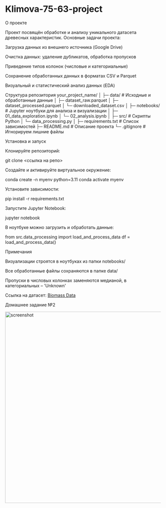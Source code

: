 # Klimova-75-63-project
О проекте

Проект посвящён обработке и анализу уникального датасета древесных характеристик.
Основные задачи проекта:

Загрузка данных из внешнего источника (Google Drive)

Очистка данных: удаление дубликатов, обработка пропусков

Приведение типов колонок (числовые и категориальные)

Сохранение обработанных данных в форматах CSV и Parquet

Визуальный и статистический анализ данных (EDA)

Структура репозитория
your_project_name/
│
├─ data/                  # Исходные и обработанные данные
│   ├─ dataset_raw.parquet
│   ├─ dataset_processed.parquet
│   └─ downloaded_dataset.csv
│
├─ notebooks/             # Jupyter ноутбуки для анализа и визуализации
│   ├─ 01_data_exploration.ipynb
│   └─ 02_analysis.ipynb
│
├─ src/                   # Скрипты Python
│   └─ data_processing.py
│
├─ requirements.txt       # Список зависимостей
├─ README.md              # Описание проекта
└─ .gitignore             # Игнорируем лишние файлы

Установка и запуск

Клонируйте репозиторий:

git clone <ссылка на репо>


Создайте и активируйте виртуальное окружение:

conda create -n myenv python=3.11
conda activate myenv


Установите зависимости:

pip install -r requirements.txt


Запустите Jupyter Notebook:

jupyter notebook


В ноутбуке можно загрузить и обработать данные:

from src.data_processing import load_and_process_data
df = load_and_process_data()

Примечания

Визуализации строятся в ноутбуках из папки notebooks/

Все обработанные файлы сохраняются в папке data/

Пропуски в числовых колонках заменяются медианой, в категориальных – 'Unknown'

Ссылка на датасет: [Biomass Data](https://drive.google.com/drive/folders/1TOftr_GOVv2wXgeg4S5GTd46YWDHC2Ls?usp=drive_link) 

Домашнее задание №2

<img width="795" height="620" alt="screenshot" src="https://github.com/user-attachments/assets/345ff719-20e7-4dff-99b9-a32712106360" />
